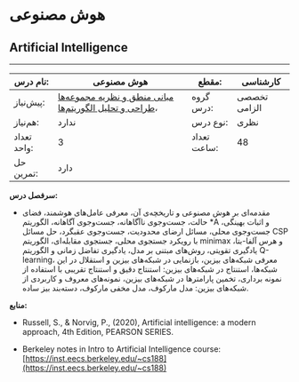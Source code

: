 # هوش مصنوعی
## Artificial Intelligence
_______________________________________________________________________________
| نام درس:    | هوش مصنوعی                                                                                                                                            | مقطع:       | کارشناسی     |
| ----------- | ----------------------------------------------------------------------------------------------------------------------------------------------------- | ----------- | ------------ |
| پیش‌نیاز:   | [مبانی منطق و نظریه مجموعه‌ها](../mandatory/Fundamentals-of-Logic.md) ،[طراحی و تحلیل الگوریتم‌ها](../mandatory/Design-and-Analysis-of-Algorithms.md) | گروه درس:   | تخصصی الزامی |
| هم‌نیاز:    | ندارد                                                                                                                                                 | نوع درس:    | نظری         |
| تعداد واحد: | 3                                                                                                                                                     | تعداد ساعت: | 48           |
| حل تمرین:   |  دارد                                                                                                                                                 |             |              |

**سرفصل درس:**


- مقدمه‌ای بر هوش مصنوعی و تاریخچه‌ی آن، معرفی عامل‌های هوشمند، فضای حالت، جست‌وجوی ناآگاهانه، جست‌وجوی آگاهانه، الگوریتم \*A و اثبات بهینگی، جست‌وجوی محلی، مسائل ارضای محدودیت، جست‌وجوی عقبگرد، حل مسائل CSP با رویکرد جستجوی محلی، جستجوی مقابله‌ای، الگوریتم minimax و هرس آلفا-بتا، یادگیری تقویتی، روش‌های مبتنی بر مدل، یادگیری تفاضل زمانی  و الگوریتم Q-learning، معرفی شبکه‌های بیزین، بازنمایی  در شبکه‌های بیزین و استقلال  در این شبکه‌ها، استنتاج در شبکه‌های بیزین: استنتاج دقیق و استنتاج تقریبی با استفاده از نمونه برداری، تخمین پارامترها در شبکه‌های بیزین، نمونه‌های معروف و کاربردی از شبکه‌های بیزین: مدل مارکوف، مدل مخفی مارکوف، دسته‌بند بیز ساده.

**منابع:**


- Russell, S., & Norvig, P., (2020), Artificial intelligence: a modern approach, 4th Edition, PEARSON SERIES.

- Berkeley notes in Intro to Artificial Intelligence course: [https://inst.eecs.berkeley.edu/~cs188](https://inst.eecs.berkeley.edu/~cs188)
